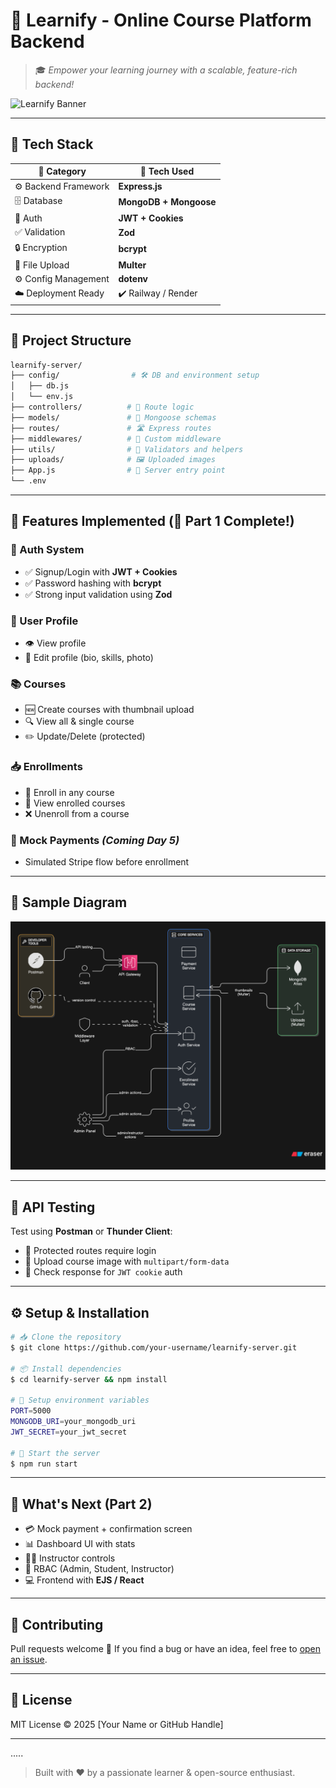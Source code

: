 # 🌟 Learnify - Online Course Platform Backend

> 🎓 *Empower your learning journey with a scalable, feature-rich backend!*

![Learnify Banner](https://img.shields.io/badge/Learnify-Online--Course--Backend-blueviolet?style=for-the-badge\&logo=server)

---

## 🚀 Tech Stack

| 🧱 Category          | 🚀 Tech Used           |
| -------------------- | ---------------------- |
| ⚙️ Backend Framework | **Express.js**         |
| 🗄️ Database         | **MongoDB + Mongoose** |
| 🔐 Auth              | **JWT + Cookies**      |
| ✅ Validation         | **Zod**                |
| 🔒 Encryption        | **bcrypt**             |
| 📁 File Upload       | **Multer**             |
| ⚙️ Config Management | **dotenv**             |
| ☁️ Deployment Ready  | ✔️ Railway / Render    |

---

## 🧠 Project Structure

```bash
learnify-server/
├── config/                # 🛠️ DB and environment setup
│   ├── db.js
│   └── env.js
├── controllers/          # 🎯 Route logic
├── models/               # 🧬 Mongoose schemas
├── routes/               # 🛣️ Express routes
├── middlewares/          # 🧱 Custom middleware
├── utils/                # 🧪 Validators and helpers
├── uploads/              # 🖼️ Uploaded images
├── App.js                # 🚀 Server entry point
└── .env
```

---


## 🔐 Features Implemented (🚀 Part 1 Complete!)

### 🔑 Auth System

* ✅ Signup/Login with **JWT + Cookies**
* ✅ Password hashing with **bcrypt**
* ✅ Strong input validation using **Zod**

### 👤 User Profile

* 👁️ View profile
* 📝 Edit profile (bio, skills, photo)

### 📚 Courses

* 🆕 Create courses with thumbnail upload
* 🔍 View all & single course
* ✏️ Update/Delete (protected)

### 📥 Enrollments

* 🚀 Enroll in any course
* 📘 View enrolled courses
* ❌ Unenroll from a course

### 💸 Mock Payments *(Coming Day 5)*

* Simulated Stripe flow before enrollment

---

## 🎨 Sample Diagram

![Learnify Backend Architecture](./server/src/Assets/learnify-server.svg)

---

## 🧪 API Testing

Test using **Postman** or **Thunder Client**:

* 🔐 Protected routes require login
* 📸 Upload course image with `multipart/form-data`
* 🧾 Check response for `JWT cookie` auth

---

## ⚙️ Setup & Installation

```bash
# 📥 Clone the repository
$ git clone https://github.com/your-username/learnify-server.git

# 📦 Install dependencies
$ cd learnify-server && npm install

# 🧬 Setup environment variables
PORT=5000
MONGODB_URI=your_mongodb_uri
JWT_SECRET=your_jwt_secret

# 🚀 Start the server
$ npm run start
```

---

## 🔮 What's Next (Part 2)

* 💳 Mock payment + confirmation screen
* 📊 Dashboard UI with stats
* 🧑‍🏫 Instructor controls
* 👮 RBAC (Admin, Student, Instructor)
* 💻 Frontend with **EJS / React**

---

## 🤝 Contributing

Pull requests welcome 🙌
If you find a bug or have an idea, feel free to [open an issue](https://github.com/your-username/learnify-server/issues).

---

## 📄 License

MIT License © 2025 \[Your Name or GitHub Handle]

---
.....
> Built with ❤️ by a passionate learner & open-source enthusiast.
